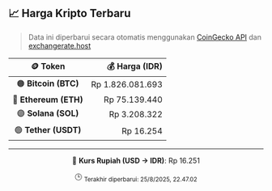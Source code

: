

<!-- HARGA_KRIPTO -->
## 📈 Harga Kripto Terbaru

> Data ini diperbarui secara otomatis menggunakan [CoinGecko API](https://www.coingecko.com/) dan [exchangerate.host](https://exchangerate.host/)

<div align="center">

| 🪙 Token | 💰 Harga (IDR) |
|:------:|---------------:|
| 🟠 **Bitcoin (BTC)**   | Rp 1.826.081.693 |
| 🔵 **Ethereum (ETH)**  | Rp 75.139.440 |
| 🟣 **Solana (SOL)**    | Rp 3.208.322 |
| 🟢 **Tether (USDT)**   | Rp 16.254 |

---

💱 **Kurs Rupiah (USD → IDR)**: Rp 16.251

🕒 <sub>Terakhir diperbarui: 25/8/2025, 22.47.02</sub>

</div>
<!-- /HARGA_KRIPTO -->